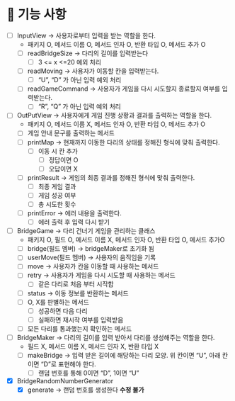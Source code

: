 # 📒 기능 사항

- [ ] InputView -> 사용자로부터 입력을 받는 역할을 한다.
    * 패키지  O, 메서드 이름 O, 메서드 인자 O, 반환 타입 O, 메서드 추가 O
    - [ ] readBridgeSize -> 다리의 길이를 입력받는다
        - [ ] 3 <= x <=20 예외 처리
    - [ ] readMoving -> 사용자가 이동할 칸을 입력받는다.
        - [ ] “U”, “D” 가 아닌 입력 예외 처리
    - [ ] readGameCommand -> 사용자가 게임을 다시 시도할지 종료할지 여부를 입력받는다.
        - [ ] “R”, “Q” 가 아닌 입력 예외 처리
- [ ] OutPutView -> 사용자에게 게임 진행 상황과 결과를 출력하는 역할을 한다.
    * 패키지 O, 메서드 이름 X, 메서드 인자 O, 반환 타입 O, 메서드 추가 O
    - [ ] 게임 안내 문구를 출력하는 메서드
    - [ ] printMap -> 현재까지 이동한 다리의 상태를 정해진 형식에 맞춰 출력한다.
        - [ ] 이동 시 칸 추가
            - [ ] 정답이면 O
            - [ ] 오답이면 X
    - [ ] printResult -> 게임의 최종 결과를 정해진 형식에 맞춰 출력한다.
        - [ ] 최종 게임 결과
        - [ ] 게임 성공 여부
        - [ ] 총 시도한 횟수
    - [ ] printError -> 에러 내용을 출력한다.
        - [ ] 에러 출력 후 입력 다시 받기
- [ ] BridgeGame -> 다리 건너기 게임을 관리하는 클래스
    * 패키지 O, 필드 O, 메서드 이름 X, 메서드 인자 O, 반환 타입 O, 메서드 추가O
    - [ ] bridge(필드 멤버) -> bridgeMaker로 초기화 됨
    - [ ] userMove(필드 멤버) -> 사용자의 움직임을 기록
    - [ ] move -> 사용자가 칸을 이동할 때 사용하는 메서드
    - [ ] retry -> 사용자가 게임을 다시 시도할 때 사용하는 메서드
        - [ ] 같은 다리로 처음 부터 시작함
    - [ ] status -> 이동 정보를 반환하는 메서드
    - [ ] O, X를 판별하는 메서드
        - [ ] 성공하면 다음 다리
        - [ ] 실패하면 재시작 여부를 입력받음
    - [ ] 모든 다리를 통과했는지 확인하는 메서드
- [ ] BridgeMaker -> 다리의 길이를 입력 받아서 다리를 생성해주는 역할을 한다.
    * 필드 X, 메서드 이름 X, 메서드 인자 X, 반환 타입 X
    - [ ] makeBridge -> 입력 받은 길이에 해당하는 다리 모양. 위 칸이면 “U”, 아래 칸이면 “D”로 표현해야 한다.
        - [ ] 랜덤 번호를 통해 0이면 “D”, 1이면 “U”
- [x] BridgeRandomNumberGenerator
    - [x] generate -> 랜덤 번호를 생성한다 **수정 불가**